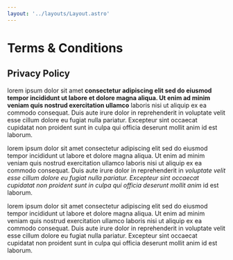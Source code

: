 ```yaml
---
layout: '../layouts/Layout.astro'
---
```


# Terms & Conditions

## Privacy Policy

lorem ipsum dolor sit amet **consectetur adipiscing elit sed do eiusmod tempor incididunt ut labore et dolore magna aliqua. Ut enim ad minim veniam quis nostrud exercitation ullamco** laboris nisi ut aliquip ex ea commodo consequat. Duis aute irure dolor in reprehenderit in voluptate velit esse cillum dolore eu fugiat nulla pariatur. Excepteur sint occaecat cupidatat non proident sunt in culpa qui officia deserunt mollit anim id est laborum.

lorem ipsum dolor sit amet consectetur adipiscing elit sed do eiusmod tempor incididunt ut labore et dolore magna aliqua. Ut enim ad minim veniam quis nostrud exercitation ullamco laboris nisi ut aliquip ex ea commodo consequat. Duis aute irure dolor in reprehenderit in _voluptate velit esse cillum dolore eu fugiat nulla pariatur. Excepteur sint occaecat cupidatat non proident sunt in culpa qui officia deserunt mollit anim_ id est laborum.

lorem ipsum dolor sit amet consectetur adipiscing elit sed do eiusmod tempor incididunt ut labore et dolore magna aliqua. Ut enim ad minim veniam quis nostrud exercitation ullamco laboris nisi ut aliquip ex ea commodo consequat. Duis aute irure dolor in reprehenderit in voluptate velit esse cillum dolore eu fugiat nulla pariatur. Excepteur sint occaecat cupidatat non proident sunt in culpa qui officia deserunt mollit anim id est laborum.
